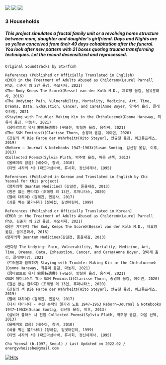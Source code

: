 
<img src="https://user-images.githubusercontent.com/90887934/155982567-31eb7e00-b33b-455b-a9db-b4615f157fc0.png">
<img src="https://user-images.githubusercontent.com/90887934/155981356-40457187-8938-440c-ba32-b4ec7eb4e881.png">
<img src="https://user-images.githubusercontent.com/90887934/155981167-5903938e-f8cc-4a69-96ff-b628001557b6.png">

### 3 Households

##### This project simulates a fractal family unit or a revolving home structure between mom, daughter and daughter's girlfriend. Days and Nights are so yellow conceived from their 49 days cohabitation after the funeral. You look after new pattern with 21 boxes quoting trauma transforming techniques. Let the record desensitized and reprocessed.

```
Original Soundtracks by Stxrfxsh
```

```
References (Published or Officially Translated in English)
《EMDR in the Treatment of Adults Abused as Children》(Laurel Parnell PhD, 김준기 외 2인 옮김, 수오서재, 2021) 
《The Body Keeps The Score》(Bessel van der Kolk M.D., 제효영 옮김, 을유문화사, 2016)
《The Undying: Pain, Vulnerability, Mortality, Medicine, Art, Time, Dreams, Data, Exhaustion, Cancer, and Care》(Anne Boyer, 양미래 옮김, 플레이타임, 2021
《Staying with Trouble: Making Kin in the Chthulucene》(Donna Haraway, 최유미 옮김, 마농지, 2021) 
《몽마르트르 유서 蒙馬特遺書》(구묘진, 방철환 옮김, 움직씨, 2021)
《The S&M Feminist》(Clarisse Thorn, 송경아 옮김, 여이연, 2020)
《진실의 색 Die Farbe der Wahrheit》(Hito Steyerl, 안규철 옮김, 워크룸프레스, 2019)
《Reborn ― Journal & Notebooks 1947~1963》(Susan Sontag, 김선형 옮김, 이후, 2013) 
《Collected Poems》(Sylvia Plath, 박주영 옮김, 마음 산책, 2013)
《올빼미의 없음》(배수아, 창비, 2010)
《티벳 사자의 서》(파드마삼바바, 류시화, 정신세계사, 1995) 

References (Published in Korean and Translated in English by Cha Yeonså for this project)
《양자의학 Quantum Medicine》(강길전, 돋을새김, 2013) 
《원본 없는 판타지》(조혜영 외 13인, 후마니타스, 2020)
《딸에 대하여》(김혜진, 민음사, 2017)
《쇠를 먹는 불가사리》(정하섭, 길벗어린이, 1999)
```

```
References (Published or Officially Translated in Korean)
《EMDR in the Treatment of Adults Abused as Children》(Laurel Parnell PhD, 김준기 외 2인 옮김, 수오서재, 2021) 
《몸은 기억한다 The Body Keeps The Score》(Bessel van der Kolk M.D., 제효영 옮김, 을유문화사, 2016)
《양자의학 Quantum Medicine》(강길전, 돋을새김, 2013) 
    
《언다잉 The Undying: Pain, Vulnerability, Mortality, Medicine, Art, Time, Dreams, Data, Exhaustion, Cancer, and Care》(Anne Boyer, 양미래 옮김, 플레이타임, 2021
《트러블과 함께하기 Staying with Trouble: Making Kin in the Chthulucene》(Donna Haraway, 최유미 옮김, 마농지, 2021) 
《몽마르트르 유서 蒙馬特遺書》(구묘진, 방철환 옮김, 움직씨, 2021)
《S&M 페미니스트 The S&M Feminist》(Clarisse Thorn, 송경아 옮김, 여이연, 2020)
《원본 없는 판타지》(조혜영 외 13인, 후마니타스, 2020)
《진실의 색 Die Farbe der Wahrheit》(Hito Steyerl, 안규철 옮김, 워크룸프레스, 2019)
《딸에 대하여》(김혜진, 민음사, 2017)
《다시 태어나다 - 수전 손택의 일기와 노트 1947~1963 Reborn―Journal & Notebooks 1947~1963》(Susan Sontag, 김선형 옮김, 이후, 2013) 
《실비아 플라스 시 전집 Collected Poems》(Sylvia Plath, 박주영 옮김, 마음 산책, 2013)
《올빼미의 없음》(배수아, 창비, 2010)
《쇠를 먹는 불가사리》(정하섭, 길벗어린이, 1999)
《티벳 사자의 서》(파드마삼바바, 류시화, 정신세계사, 1995)
```

`Cha Yeonså (b.1997, Seoul) / Last Updated on 2022.02 / energywhoisshe@gmail.com`

[![Hits](https://hits.seeyoufarm.com/api/count/incr/badge.svg?url=https%3A%2F%2Fgithub.com%2Fenergywhoisshe%2F3&count_bg=%23555555&title_bg=%23555555&icon=&icon_color=%23FFFFFF&title=3&edge_flat=false)](https://hits.seeyoufarm.com)
